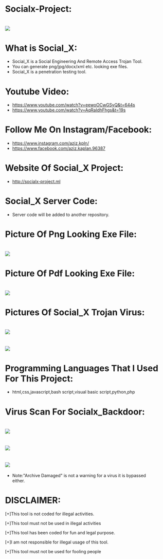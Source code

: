 # Socialx-Project:
# ![](banner/1.png)
# What is Social_X:
* Social_X is a Social Engineering And Remote Access Trojan Tool.
* You can generate png/jpg/docx/xml etc. looking exe files.
* Social_X is a penetration testing tool.
# Youtube Video:
* https://www.youtube.com/watch?v=eewoOCwGSyQ&t=644s
* https://www.youtube.com/watch?v=AqRaIdhFhgs&t=19s
# Follow Me On Instagram/Facebook:
* https://www.instagram.com/aziz.kpln/
* https://www.facebook.com/aziz.kaplan.96387
# Website Of Social_X Project:
* http://socialx-project.ml
# Social_X Server Code:
* Server code will be added to another repository.
# Picture Of Png Looking Exe File:
# ![](banner/4.png)
# Picture Of Pdf Looking Exe File:
# ![](banner/5.png)
# Pictures Of Social_X Trojan Virus:
# ![](banner/2.png)
# ![](banner/3.png)
# Programming Languages That I Used For This Project:
* html,css,javascript,bash script,visual basic script,python,php
# Virus Scan For Socialx_Backdoor:
# ![](banner/files1.png)
# ![](banner/scan1.png)
# ![](banner/scan2.png)
* Note:"Archive Damaged" is not a warning for a virus it is bypassed either.
# DISCLAIMER:
[+]This tool is not coded for illegal activities.

[+]This tool must not be used in illegal activities

[+]This tool has been coded for fun and legal purpose.

[+]I am not responsible for illegal usage of this tool.

[+]This tool must not be used for fooling people

